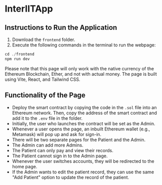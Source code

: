 # InterIITApp

## Instructions to Run the Application

1. Download the `frontend` folder.
2. Execute the following commands in the terminal to run the webpage:

```javascript
cd ./frontend
npm run dev
```

Please note that this page will only work with the native currency of the Ethereum Blockchain, Ether, and not with actual money. The page is built using Vite, React, and Tailwind CSS.

## Functionality of the Page

- Deploy the smart contract by copying the code in the `.sol` file into an Ethereum network. Then, copy the address of the smart contract and add it to the `.env` file in the folder.
- Initially, the user who launches the contract will be set as the Admin.
- Whenever a user opens the page, an inbuilt Ethereum wallet (e.g., Metamask) will pop up and ask for sign-in.
- There will be two separate pages for the Patient and the Admin.
- The Admin can add more Admins.
- The Patient can only pay and view their records.
- The Patient cannot sign in to the Admin page.
- Whenever the user switches accounts, they will be redirected to the home page.
- If the Admin wants to edit the patient record, they can use the same "Add Patient" option to update the record of the patient.